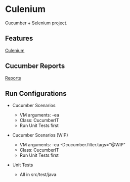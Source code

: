 # Culenium

Cucumber + Selenium project.

## Features

[Culenium](src/features/Culenium.feature)


## Cucumber Reports

[Reports](target/cucumber-reports.html)


## Run Configurations

* Cucumber Scenarios
  * VM arguments: -ea
  * Class: CucumberIT
  * Run Unit Tests first

* Cucumber Scenarios (WIP)
  * VM arguments: -ea -Dcucumber.filter.tags="@WIP"
  * Class: CucumberIT
  * Run Unit Tests first

* Unit Tests
  * All in src/test/java
